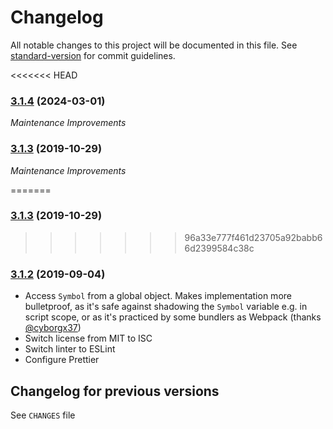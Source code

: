 # Changelog

All notable changes to this project will be documented in this file. See [standard-version](https://github.com/conventional-changelog/standard-version) for commit guidelines.

<<<<<<< HEAD
### [3.1.4](https://github.com/medikoo/es6-symbol/compare/v3.1.3...v3.1.4) (2024-03-01)

_Maintenance Improvements_

### [3.1.3](https://github.com/medikoo/es6-symbol/compare/v3.1.2...v3.1.3) (2019-10-29)

_Maintenance Improvements_

=======
### [3.1.3](https://github.com/medikoo/es6-symbol/compare/v3.1.2...v3.1.3) (2019-10-29)

>>>>>>> 96a33e777f461d23705a92babb66d2399584c38c
### [3.1.2](https://github.com/medikoo/es6-symbol/compare/v3.1.1...v3.1.2) (2019-09-04)

- Access `Symbol` from a global object. Makes implementation more bulletproof, as it's safe against shadowing the `Symbol` variable e.g. in script scope, or as it's practiced by some bundlers as Webpack (thanks [@cyborgx37](https://github.com/medikoo/es6-symbol/pull/30))
- Switch license from MIT to ISC
- Switch linter to ESLint
- Configure Prettier

## Changelog for previous versions

See `CHANGES` file
